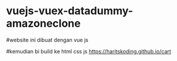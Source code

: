 # vuejs-vuex-datadummy-amazoneclone


#website ini dibuat dengan vue js

#kemudian bi build ke html css js
https://haritskoding.github.io/cart
